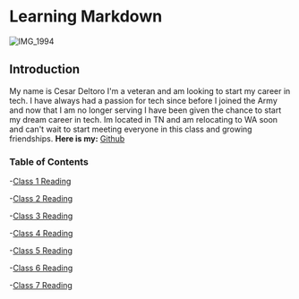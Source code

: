 # Learning Markdown

![IMG_1994](https://user-images.githubusercontent.com/94384875/141853137-d91e9dd0-10d5-4a77-8874-bf71ca260ce9.JPG)

## Introduction

My name is Cesar Deltoro I'm a veteran and am looking to start my career in tech. I have always had a passion for tech since before I joined the Army and now that I am no longer serving I have been given the chance to start my dream career in tech. Im located in TN and am relocating to WA soon and can't wait to start meeting everyone in this class and growing friendships.
**Here is my:**  [Github](https://github.com/cesardeltoroc)

### Table of Contents

-[Class 1 Reading](class1.md)

-[Class 2 Reading](class2.md)

-[Class 3 Reading](class3.md)

-[Class 4 Reading](class4.md)

-[Class 5 Reading](class5.md)

-[Class 6 Reading](class6.md)

-[Class 7 Reading](class7.md)
